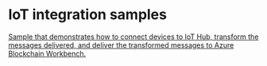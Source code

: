 IoT integration samples
========================

[Sample that demonstrates how to connect devices to IoT Hub, transform the messages delivered, and deliver the transformed messages to Azure Blockchain Workbench.](ConfigureIoTDemo.md)

